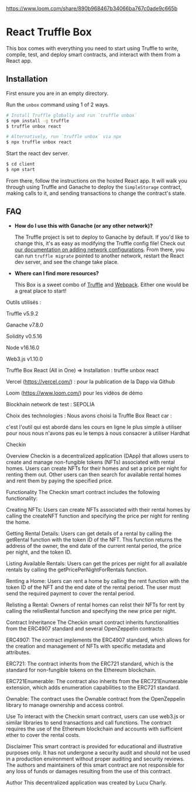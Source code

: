 https://www.loom.com/share/890b968467b34066ba767c0ade9c665b

# React Truffle Box

This box comes with everything you need to start using Truffle to write, compile, test, and deploy smart contracts, and interact with them from a React app.

## Installation

First ensure you are in an empty directory.

Run the `unbox` command using 1 of 2 ways.

```sh
# Install Truffle globally and run `truffle unbox`
$ npm install -g truffle
$ truffle unbox react
```

```sh
# Alternatively, run `truffle unbox` via npx
$ npx truffle unbox react
```

Start the react dev server.

```sh
$ cd client
$ npm start
```

From there, follow the instructions on the hosted React app. It will walk you through using Truffle and Ganache to deploy the `SimpleStorage` contract, making calls to it, and sending transactions to change the contract's state.

## FAQ

- __How do I use this with Ganache (or any other network)?__

  The Truffle project is set to deploy to Ganache by default. If you'd like to change this, it's as easy as modifying the Truffle config file! Check out [our documentation on adding network configurations](https://trufflesuite.com/docs/truffle/reference/configuration/#networks). From there, you can run `truffle migrate` pointed to another network, restart the React dev server, and see the change take place.

- __Where can I find more resources?__

  This Box is a sweet combo of [Truffle](https://trufflesuite.com) and [Webpack](https://webpack.js.org). Either one would be a great place to start!


Outils utilisés :

Truffle v5.9.2

Ganache v7.8.0

Solidity v0.5.16

Node v16.16.0

Web3.js v1.10.0

Truffle Box React (All in One) => Installation : truffle unbox react

Vercel (https://vercel.com/) : pour la publication de la Dapp via Github

Loom (https://www.loom.com/) pour les vidéos de démo

Blockhain network de test : SEPOLIA

Choix des technologies :
Nous avons choisi la Truffle Box React car :

c'est l'outil qui est abordé dans les cours en ligne
le plus simple à utiliser pour nous
nous n'avons pas eu le temps à nous consacrer à utiliser Hardhat

Checkin 

Overview
Checkin is a decentralized application (DApp) that allows users to create and manage non-fungible tokens (NFTs) associated with rental homes. Users can create NFTs for their homes and set a price per night for renting them out. Other users can then search for available rental homes and rent them by paying the specified price.

Functionality
The Checkin smart contract includes the following functionality:

Creating NFTs: Users can create NFTs associated with their rental homes by calling the createNFT function and specifying the price per night for renting the home.

Getting Rental Details: Users can get details of a rental by calling the getRental function with the token ID of the NFT. This function returns the address of the owner, the end date of the current rental period, the price per night, and the token ID.

Listing Available Rentals: Users can get the prices per night for all available rentals by calling the getPricePerNightForRentals function.

Renting a Home: Users can rent a home by calling the rent function with the token ID of the NFT and the end date of the rental period. The user must send the required payment to cover the rental period.

Relisting a Rental: Owners of rental homes can relist their NFTs for rent by calling the relistRental function and specifying the new price per night.

Contract Inheritance
The Checkin smart contract inherits functionalities from the ERC4907 standard and several OpenZeppelin contracts:

ERC4907: The contract implements the ERC4907 standard, which allows for the creation and management of NFTs with specific metadata and attributes.

ERC721: The contract inherits from the ERC721 standard, which is the standard for non-fungible tokens on the Ethereum blockchain.

ERC721Enumerable: The contract also inherits from the ERC721Enumerable extension, which adds enumeration capabilities to the ERC721 standard.

Ownable: The contract uses the Ownable contract from the OpenZeppelin library to manage ownership and access control.

Use
To interact with the Checkin smart contract, users can use web3.js or similar libraries to send transactions and call functions. The contract requires the use of the Ethereum blockchain and accounts with sufficient ether to cover the rental costs.

Disclaimer
This smart contract is provided for educational and illustrative purposes only. It has not undergone a security audit and should not be used in a production environment without proper auditing and security reviews. The authors and maintainers of this smart contract are not responsible for any loss of funds or damages resulting from the use of this contract.

Author
This decentralized application was created by Lucu Charly.
